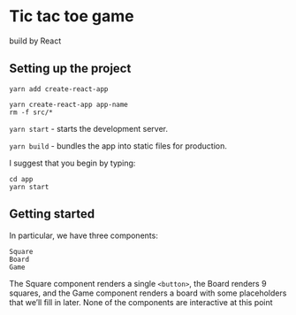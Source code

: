 # Tic tac toe game 
build by React

## Setting up the project

```yarn add create-react-app```

```
yarn create-react-app app-name
rm -f src/*
```

```yarn start``` - starts the development server.

```yarn build``` - bundles the app into static files for production.

I suggest that you begin by typing:
```
cd app
yarn start
```

## Getting started
In particular, we have three components:
```
Square
Board
Game
```
The Square component renders a single ```<button>```, the Board renders 9 squares, and the Game component renders a board with some placeholders that we’ll fill in later. None of the components are interactive at this point

